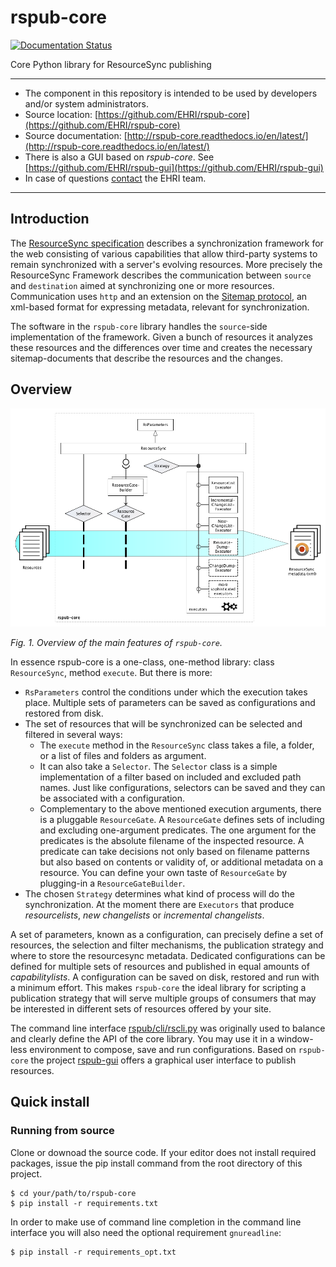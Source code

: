 # rspub-core
[![Documentation Status](http://readthedocs.org/projects/rspub-core/badge/?version=latest)](http://rspub-core.readthedocs.io/en/latest/?badge=latest)

Core Python library for ResourceSync publishing

---
- The component in this repository is intended to be used by developers and/or system administrators.
- Source location: [https://github.com/EHRI/rspub-core](https://github.com/EHRI/rspub-core)
- Source documentation: [http://rspub-core.readthedocs.io/en/latest/](http://rspub-core.readthedocs.io/en/latest/)
- There is also a GUI based on _rspub-core_. See [https://github.com/EHRI/rspub-gui](https://github.com/EHRI/rspub-gui)
- In case of questions [contact](https://github.com/EHRI/rspub-core/issues/new) the EHRI team.

---

## Introduction
The [ResourceSync specification](http://www.openarchives.org/rs/1.0.9/resourcesync) describes 
a synchronization framework for the web consisting of various capabilities that allow third-party systems to remain synchronized with a server's evolving resources.
More precisely the ResourceSync Framework describes the communication between `source` and `destination` aimed at
synchronizing one or more resources. Communication uses `http` and an extension on 
the [Sitemap protocol](http://www.sitemaps.org/protocol.html), an xml-based format for expressing metadata, relevant for synchronization.

The software in the `rspub-core` library handles the `source`-side implementation of the framework.
Given a bunch of resources it analyzes these resources and the differences over time and creates
the necessary sitemap-documents that describe the resources and the changes. 

## Overview

![Overview](img/rspub.png)

_Fig. 1. Overview of the main features of `rspub-core`._

In essence rspub-core is a one-class, one-method library: class `ResourceSync`, method `execute`.
But there is more:

- `RsParameters` control the conditions under which the execution takes place. Multiple sets of parameters can
be saved as configurations and restored from disk.
- The set of resources that will be synchronized can be selected and filtered in several ways:
    - The `execute` method in the `ResourceSync` class takes a file, a folder, or a list of files and folders as
    argument.
    - It can also take a `Selector`. The `Selector` class is a simple implementation of a filter based on
    included and excluded path names. Just like configurations,
    selectors can be saved and they can be associated with a configuration.
    - Complementary to the above mentioned execution arguments, there is a pluggable `ResourceGate`.
    A `ResourceGate` defines sets of including and excluding one-argument predicates. The one argument for the
    predicates is the absolute filename of the inspected resource. A predicate can take decisions
    not only based on filename patterns but also based on contents or validity of, or additional metadata on a resource.
    You can define your own taste of `ResourceGate` by plugging-in a `ResourceGateBuilder`.
- The chosen `Strategy` determines what kind of process will do the synchronization. At the moment there are `Executors`
that produce _resourcelists_, _new changelists_ or _incremental changelists_.

A set of parameters, known as a configuration, can precisely define a set of resources, the selection and filter
mechanisms, the publication strategy and where to store the resourcesync metadata. Dedicated configurations can be defined
for multiple sets of resources and published in equal amounts of _capabilitylists_. A configuration can be saved on disk,
restored and run with a minimum effort. This makes `rspub-core` the ideal library for scripting a publication
strategy that will serve multiple groups of consumers that may be interested in different sets of resources offered
by your site.

The command line interface [rspub/cli/rscli.py](http://rspub-core.readthedocs.io/en/latest/rst/rspub.cli.rscli.html) was originally
used to balance and clearly define the API of the core library. You may use it in a window-less environment
to compose, save and run configurations. Based on `rspub-core` the project [rspub-gui](https://github.com/EHRI/rspub-gui)
offers a graphical user interface to publish resources.

## Quick install

### Running from source
Clone or downoad the source code. If your editor does not install required packages, issue the pip install
command from the root directory of this project.
```
$ cd your/path/to/rspub-core
$ pip install -r requirements.txt
```
In order to make use of command line completion in the command line interface you will also need the optional
requirement `gnureadline`:
```
$ pip install -r requirements_opt.txt
```


